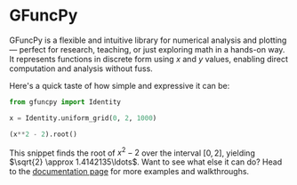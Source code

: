 # GFuncPy

GFuncPy is a flexible and intuitive library for numerical analysis and plotting — perfect for research, teaching, or just exploring math in a hands-on way. It represents functions in discrete form using $x$ and $y$ values, enabling direct computation and analysis without fuss.

Here's a quick taste of how simple and expressive it can be:

```python
from gfuncpy import Identity

x = Identity.uniform_grid(0, 2, 1000)

(x**2 - 2).root()
```

This snippet finds the root of $x^2 - 2$ over the interval $[0, 2]$, yielding $\sqrt{2} \approx 1.4142135\ldots$. Want to see what else it can do? Head to the [documentation page](https://gfuncpy.readthedocs.io/en/latest/index.html) for more examples and walkthroughs.

